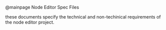 @mainpage Node Editor Spec Files

these documents specify the technical and non-techinical requirements of the node editor project.